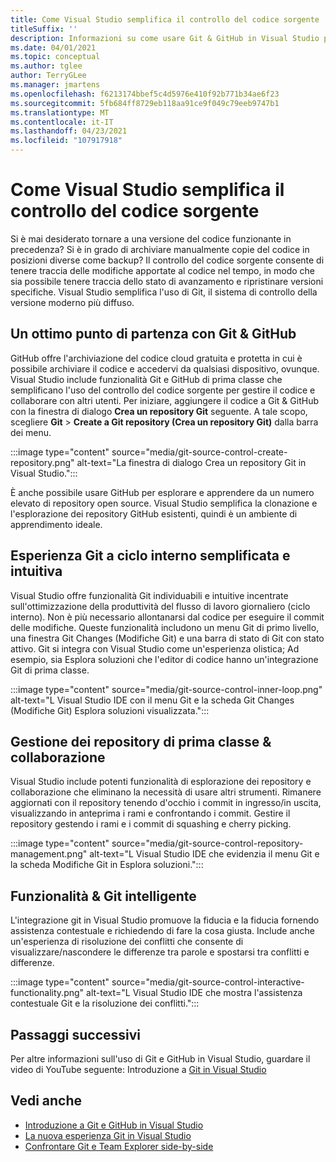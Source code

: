 ```yaml
---
title: Come Visual Studio semplifica il controllo del codice sorgente
titleSuffix: ''
description: Informazioni su come usare Git & GitHub in Visual Studio per tenere traccia delle modifiche al codice e ripristinarle, se necessario.
ms.date: 04/01/2021
ms.topic: conceptual
ms.author: tglee
author: TerryGLee
ms.manager: jmartens
ms.openlocfilehash: f6213174bbef5c4d5976e410f92b771b34ae6f23
ms.sourcegitcommit: 5fb684ff8729eb118aa91ce9f049c79eeb9747b1
ms.translationtype: MT
ms.contentlocale: it-IT
ms.lasthandoff: 04/23/2021
ms.locfileid: "107917918"
---
```

# <a name="how-visual-studio-makes-source-control-easy"></a>Come Visual Studio semplifica il controllo del codice sorgente

Si è mai desiderato tornare a una versione del codice funzionante in precedenza? Si è in grado di archiviare manualmente copie del codice in posizioni diverse come backup? Il controllo del codice sorgente consente di tenere traccia delle modifiche apportate al codice nel tempo, in modo che sia possibile tenere traccia dello stato di avanzamento e ripristinare versioni specifiche. Visual Studio semplifica l'uso di Git, il sistema di controllo della versione moderno più diffuso.

## <a name="a-great-place-to-start-with-git--github"></a>Un ottimo punto di partenza con Git & GitHub

GitHub offre l'archiviazione del codice cloud gratuita e protetta in cui è possibile archiviare il codice e accedervi da qualsiasi dispositivo, ovunque. Visual Studio include funzionalità Git e GitHub di prima classe che semplificano l'uso del controllo del codice sorgente per gestire il codice e collaborare con altri utenti. Per iniziare, aggiungere il codice a Git & GitHub con la finestra di dialogo **Crea un repository Git** seguente. A tale scopo, scegliere **Git**  >  **Create a Git repository (Crea un repository Git)** dalla barra dei menu.

:::image type="content" source="media/git-source-control-create-repository.png" alt-text="La finestra di dialogo Crea un repository Git in Visual Studio.":::

È anche possibile usare GitHub per esplorare e apprendere da un numero elevato di repository open source. Visual Studio semplifica la clonazione e l'esplorazione dei repository GitHub esistenti, quindi è un ambiente di apprendimento ideale.

## <a name="streamlined-and-intuitive-inner-loop-git-experience"></a>Esperienza Git a ciclo interno semplificata e intuitiva

Visual Studio offre funzionalità Git individuabili e intuitive incentrate sull'ottimizzazione della produttività del flusso di lavoro giornaliero (ciclo interno). Non è più necessario allontanarsi dal codice per eseguire il commit delle modifiche. Queste funzionalità includono un menu Git di primo livello, una finestra Git Changes (Modifiche Git) e una barra di stato di Git con stato attivo. Git si integra con Visual Studio come un'esperienza olistica; Ad esempio, sia Esplora soluzioni che l'editor di codice hanno un'integrazione Git di prima classe.

:::image type="content" source="media/git-source-control-inner-loop.png" alt-text="L Visual Studio IDE con il menu Git e la scheda Git Changes (Modifiche Git) Esplora soluzioni visualizzata.":::

## <a name="first-class-repository-management--collaboration"></a>Gestione dei repository di prima classe & collaborazione

Visual Studio include potenti funzionalità di esplorazione dei repository e collaborazione che eliminano la necessità di usare altri strumenti. Rimanere aggiornati con il repository tenendo d'occhio i commit in ingresso/in uscita, visualizzando in anteprima i rami e confrontando i commit. Gestire il repository gestendo i rami e i commit di squashing e cherry picking.

:::image type="content" source="media/git-source-control-repository-management.png" alt-text="L Visual Studio IDE che evidenzia il menu Git e la scheda Modifiche Git in Esplora soluzioni.":::

## <a name="interactive--smart-git-functionality"></a>Funzionalità & Git intelligente

L'integrazione git in Visual Studio promuove la fiducia e la fiducia fornendo assistenza contestuale e richiedendo di fare la cosa giusta. Include anche un'esperienza di risoluzione dei conflitti che consente di visualizzare/nascondere le differenze tra parole e spostarsi tra conflitti e differenze.

:::image type="content" source="media/git-source-control-interactive-functionality.png" alt-text="L Visual Studio IDE che mostra l'assistenza contestuale Git e la risoluzione dei conflitti.":::

## <a name="next-steps"></a>Passaggi successivi

Per altre informazioni sull'uso di Git e GitHub in Visual Studio, guardare il video di YouTube seguente: Introduzione a [Git in Visual Studio](https://www.youtube.com/watch?v=GCZ9x3yqkyc&list=PLReL099Y5nRc-zbaFbf0aNcIamBQujOxP)

## <a name="see-also"></a>Vedi anche

- [Introduzione a Git e GitHub in Visual Studio](/learn/modules/visual-studio-github-push/)
- [La nuova esperienza Git in Visual Studio](git-with-visual-studio.md)
- [Confrontare Git e Team Explorer side-by-side](git-team-explorer-feature-comparison.md)